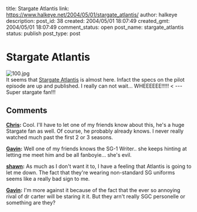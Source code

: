 title: Stargate Atlantis
link: https://www.halkeye.net/2004/05/01/stargate_atlantis/
author: halkeye
description: 
post_id: 38
created: 2004/05/01 18:07:49
created_gmt: 2004/05/01 18:07:49
comment_status: open
post_name: stargate_atlantis
status: publish
post_type: post

# Stargate Atlantis

![100.jpg](http://www.halkeye.net/archives/100.jpg)  
[ ](http://www.halkeye.net/archives/100.html) It seems that [Stargate Atlantis](http://www.gateworld.net/atlantis/s1/101.shtml) is almost here. Infact the specs on the pilot episode are up and published. I really can not wait... WHEEEEEE!!!!! < \--- Super stargate fan!!!

## Comments

**[Chris](#31 "2004-05-01 20:03:26"):** Cool. I'll have to let one of my friends know about this, he's a huge Stargate fan as well. Of course, he probably already knows. I never really watched much past the first 2 or 3 seasons.

**[Gavin](#32 "2004-05-01 20:58:35"):** Well one of my friends knows the SG-1 Writer.. she keeps hinting at letting me meet him and be all fanboyie... she's evil.

**[shawn](#33 "2004-05-18 12:22:16"):** As much as I don't want it to, I have a feeling that Atlantis is going to let me down. The fact that they're wearing non-standard SG uniforms seems like a really bad sign to me.

**[Gavin](#34 "2004-05-18 12:24:57"):** I'm more against it because of the fact that the ever so annoying rival of dr carter will be staring it it. But they arn't really SGC personelle or something are they?

